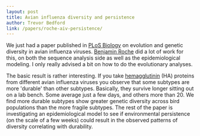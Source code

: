 ```yaml
---
layout: post
title: Avian influenza diversity and persistence
author: Trevor Bedford
link: /papers/roche-aiv-persistence/
---
```


We just had a paper published in [PLoS Biology](http://www.plosbiology.org/article/info:doi/10.1371/journal.pbio.1001931) on evolution and genetic diversity in avian influenza viruses.  [Benjamin Roche](https://sites.google.com/site/rocheben/) did a lot of work for this, on both the sequence analysis side as well as the epidemiological modeling.  I only really advised a bit on how to do the evolutionary analyses.

The basic result is rather interesting.  If you take [hemagglutinin](http://en.wikipedia.org/wiki/Influenza_hemagglutinin) (HA) proteins from different avian influenza viruses you observe that some subtypes are more 'durable' than other subtypes.  Basically, they survive longer sitting out on a lab bench.  Some average just a few days, and others more than 20.  We find more durable subtypes show greater genetic diversity across bird populations than the more fragile subtypes.  The rest of the paper is investigating an epidemiological model to see if environmental persistence (on the scale of a few weeks) could result in the observed patterns of diversity correlating with durability.